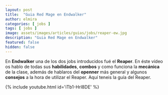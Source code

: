 ```yaml
---
layout: post
title:  "Guia Red Mage en Endwalker"
author: elmira
categories: [ jobs ]
tags: [ jobs ]
image: assets/images/articles/guias/jobs/reaper-ew.jpg
description: "Guia Red Mage en Endwalker"
featured: false
hidden: false
---
```


En **Endwalker** una de los dos jobs introducidos fué el **Reaper**. En éste vídeo os hablo de todas sus **habilidades**, **combos** y como funciona la **mecánica** de la clase, además de hablaros del **openner** más general y algunos **consejos** a la hora de utilizar el Reaper. Aquí teneis la guía del Reaper.

{% include youtube.html id='iTb1-Hrl8DE' %}